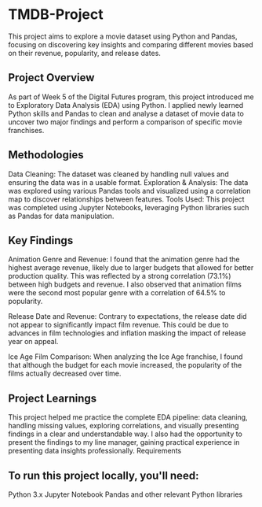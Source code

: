# TMDB-Project
This project aims to explore a movie dataset using Python and Pandas, focusing on discovering key insights and comparing different movies based on their revenue, popularity, and release dates.

## Project Overview
As part of Week 5 of the Digital Futures program, this project introduced me to Exploratory Data Analysis (EDA) using Python. I applied newly learned Python skills and Pandas to clean and analyse a dataset of movie data to uncover two major findings and perform a comparison of specific movie franchises.

## Methodologies
Data Cleaning: The dataset was cleaned by handling null values and ensuring the data was in a usable format.
Exploration & Analysis: The data was explored using various Pandas tools and visualized using a correlation map to discover relationships between features.
Tools Used: This project was completed using Jupyter Notebooks, leveraging Python libraries such as Pandas for data manipulation.

## Key Findings
Animation Genre and Revenue:
I found that the animation genre had the highest average revenue, likely due to larger budgets that allowed for better production quality. This was reflected by a strong correlation (73.1%) between high budgets and revenue. I also observed that animation films were the second most popular genre with a correlation of 64.5% to popularity.

Release Date and Revenue:
Contrary to expectations, the release date did not appear to significantly impact film revenue. This could be due to advances in film technologies and inflation masking the impact of release year on appeal.

Ice Age Film Comparison:
When analyzing the Ice Age franchise, I found that although the budget for each movie increased, the popularity of the films actually decreased over time.

## Project Learnings
This project helped me practice the complete EDA pipeline: data cleaning, handling missing values, exploring correlations, and visually presenting findings in a clear and understandable way.
I also had the opportunity to present the findings to my line manager, gaining practical experience in presenting data insights professionally.
Requirements

## To run this project locally, you'll need:

Python 3.x
Jupyter Notebook
Pandas and other relevant Python libraries

